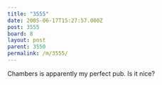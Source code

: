 ```yaml
---
title: "3555"
date: 2005-06-17T15:27:57.000Z
post: 3555
board: 8
layout: post
parent: 3550
permalink: /m/3555/
---
```

Chambers is apparently my perfect pub. Is it nice?
